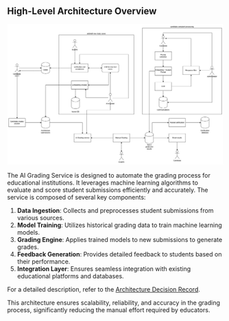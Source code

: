 ## High-Level Architecture Overview

![General Solution](/architecture-solution/diagrams/Kata2025-Test2-general.png)

The AI Grading Service is designed to automate the grading process for educational institutions. It leverages machine learning algorithms to evaluate and score student submissions efficiently and accurately. The service is composed of several key components:

1. **Data Ingestion**: Collects and preprocesses student submissions from various sources.
2. **Model Training**: Utilizes historical grading data to train machine learning models.
3. **Grading Engine**: Applies trained models to new submissions to generate grades.
4. **Feedback Generation**: Provides detailed feedback to students based on their performance.
5. **Integration Layer**: Ensures seamless integration with existing educational platforms and databases.

For a detailed description, refer to the [Architecture Decision Record](/architecture-solution/adr/01_adr_test2_general_solution.md).

This architecture ensures scalability, reliability, and accuracy in the grading process, significantly reducing the manual effort required by educators.

